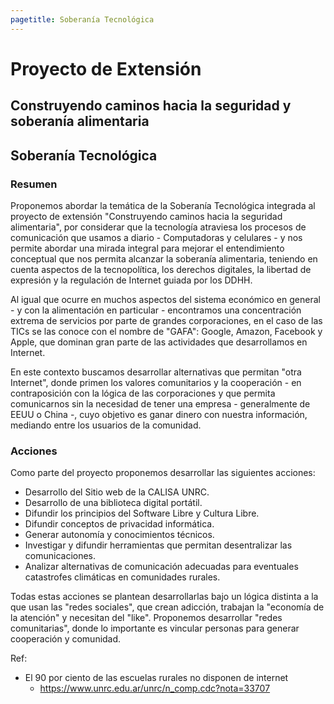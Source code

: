 ```yaml
---
pagetitle: Soberanía Tecnológica
---
```


# Proyecto de Extensión
## Construyendo caminos hacia la seguridad y soberanía alimentaria

## Soberanía Tecnológica

### Resumen

Proponemos abordar la temática de la Soberanía Tecnológica integrada al proyecto de extensión "Construyendo caminos hacia la seguridad alimentaria", por considerar que la tecnología atraviesa los procesos de comunicación que usamos a diario - Computadoras y celulares - y nos permite abordar una mirada integral para mejorar el entendimiento conceptual que nos permita alcanzar la soberanía alimentaria, teniendo en cuenta aspectos de la tecnopolítica, los derechos digitales, la libertad de expresión y la regulación de Internet guiada por los DDHH.

Al igual que ocurre en muchos aspectos del sistema económico en general - y con la alimentación en particular - encontramos una concentración extrema de servicios por parte de grandes corporaciones, en el caso de las TICs se las conoce con el nombre de "GAFA": Google, Amazon, Facebook y Apple, que dominan gran parte de las actividades que desarrollamos en Internet.

En este contexto buscamos desarrollar alternativas que permitan "otra Internet", donde primen los valores comunitarios y la cooperación - en contraposición con la lógica de las corporaciones y que permita comunicarnos sin la necesidad de tener una empresa - generalmente de EEUU o China -, cuyo objetivo es ganar dinero con nuestra información, mediando entre los usuarios de la comunidad.

### Acciones

Como parte del proyecto proponemos desarrollar las siguientes acciones:

- Desarrollo del Sitio web de la CALISA UNRC.
- Desarrollo de una biblioteca digital portátil.
- Difundir los principios del Software Libre y Cultura Libre.
- Difundir conceptos de privacidad informática.
- Generar autonomía y conocimientos técnicos.
- Investigar y difundir herramientas que permitan desentralizar las comunicaciones.
- Analizar alternativas de comunicación adecuadas para eventuales catastrofes climáticas en comunidades rurales.

Todas estas acciones se plantean desarrollarlas bajo un lógica distinta a la que usan las "redes sociales", que crean adicción, trabajan la "economía de la atención" y necesitan del "like". Proponemos desarrollar "redes comunitarias", donde lo importante es vincular personas para generar cooperación y comunidad.

Ref:

- El 90 por ciento de las escuelas rurales no disponen de internet
  - https://www.unrc.edu.ar/unrc/n_comp.cdc?nota=33707
